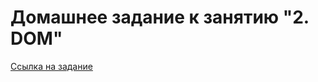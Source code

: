# Домашнее задание к занятию "2. DOM"

[Ссылка на задание](https://github.com/netology-code/ahj-homeworks/tree/AHJ-50/dom)

